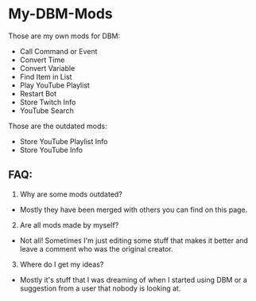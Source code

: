 # My-DBM-Mods
Those are my own mods for DBM:

- Call Command or Event
- Convert Time
- Convert Variable
- Find Item in List
- Play YouTube Playlist
- Restart Bot
- Store Twitch Info
- YouTube Search

Those are the outdated mods:

- Store YouTube Playlist Info
- Store YouTube Info



## FAQ:

1. Why are some mods outdated?

- Mostly they have been merged with others you can find on this page.

2. Are all mods made by myself?

- Not all! Sometimes I'm just editing some stuff that makes it better and leave a comment who was the original creator.

3. Where do I get my ideas?

- Mostly it's stuff that I was dreaming of when I started using DBM or a suggestion from a user that nobody is looking at.
